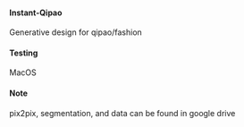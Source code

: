 #### Instant-Qipao

Generative design for qipao/fashion

#### Testing

MacOS

#### Note

pix2pix, segmentation, and data can be found in google drive
